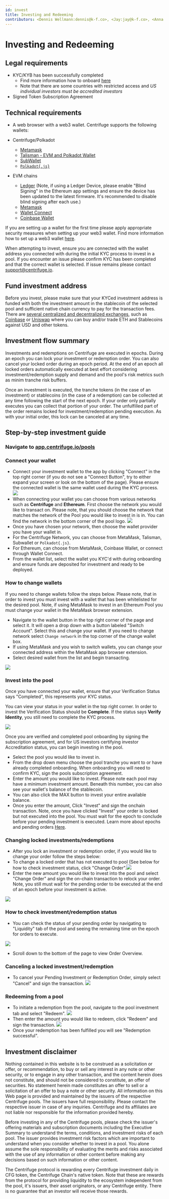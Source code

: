 ```yaml
---
id: invest
title: Investing and Redeeming
contributors: <Dennis Wellmann:dennis@k-f.co>, <Jay:jay@k-f.co>, <Anna:anna@k-f.co>
---
```


# Investing and Redeeming

## Legal requirements

- KYC/KYB has been successfully completed
  - Find more information how to onboard [here](/user/using-centrifuge/onboarding/)
  - Note that there are some countries with restricted access and _US individual investors must be accredited investors_
- Signed Token Subscription Agreement

## Technical requirements

- A web browser with a web3 wallet. Centrifuge supports the following wallets:

- Centrifuge/Polkadot
  - [Metamask](https://metamask.io/download.html)
  - [Talisman - EVM and Polkadot Wallet](https://www.talisman.xyz/)
  - [SubWallet](https://www.subwallet.app/)
  - [`Polkadot{.js}`](https://polkadot.js.org/extension/)
- EVM chains
  - [Ledger](https://www.ledger.com/) (Note, if using a Ledger Device, please enable "Blind Signing" in the Ethereum app settings and ensure the device has been updated to the latest firmware. It's recommended to disable blind signing after each use.)
  - [Metamask](https://metamask.io/download.html)
  - [Wallet Connect](https://walletconnect.com/)
  - [Coinbase Wallet](https://www.coinbase.com/en-fr/wallet)

If you are setting up a wallet for the first time please apply appropriate security measures when setting up your web3 wallet. Find more information how to set up a web3 wallet [here](/user/using-centrifuge/setup-wallet/).

When attempting to invest, ensure you are connected with the wallet address you connected with during the initial KYC process to invest in a pool. If you encounter an issue please confirm KYC has been completed and that the correct wallet is selected. If issue remains please contact support@centrifuge.io.

## Fund investment address

Before you invest, please make sure that your KYCed investment address is funded with both the investment amount in the stablecoin of the selected pool and sufficient native chain currency to pay for the transaction fees. There are [several centralized and decentralized exchanges](https://cointelegraph.com/ethereum-for-beginners/how-to-buy-ethereum), such as [Coinbase](https://www.coinbase.com/) or [Uniswap](https://uniswap.org/) where you can buy and/or trade ETH and Stablecoins against USD and other tokens.

## Investment flow summary

Investments and redemptions on Centrifuge are executed in epochs. During an epoch you can lock your investment or redemption order. You can also cancel your locked order during an epoch period. At the end of an epoch all locked orders automatically executed at best effort considering investment/redemption supply and demand and the pool's risk metrics such as minim tranche risk buffers.

Once an investment is executed, the tranche tokens (in the case of an investment) or stablecoins (in the case of a redemption) can be collected at any time following the start of the next epoch. If your order only partially executes you can collect that portion of your order. The unfulfilled part of the order remains locked for investment/redemption pending execution. As with your initial order, this lock can be canceled at any time.

## Step-by-step investment guide

### Navigate to [app.centrifuge.io/pools](https://app.centrifuge.io/pools)

### Connect your wallet

- Connect your investment wallet to the app by clicking "Connect" in the top right corner (if you do not see a "Connect Button", try to either expand your screen or look on the bottom of the page). Please ensure the connected wallet is the same wallet used during the KYC process.
  ![](./images/Pool_Overview1.png#width=600px)
- When connecting your wallet you can choose from various networks such as **Centrifuge** and **Ethereum**. First choose the network you would like to transact on. Please note, that you should choose the network that matches the network of the Pool you would like to invest in is in. You can find the network in the bottom corner of the pool logo.
  ![](./images/Connect_Wallet1.png#width=600px)
- Once you have chosen your network, then choose the wallet provider you have your wallet in.
- For the Centrifuge Network, you can choose from MetaMask, Talisman, Subwallet or `Polkadot{.js}`.
- For Ethereum, can choose from MetaMask, Coinbase Wallet, or connect through Wallet Connect.
- From the wallet list, select the wallet you KYC'd with during onboarding and ensure funds are deposited for investment and ready to be deployed.

### How to change wallets

If you need to change wallets follow the steps below. Please note, that in order to invest you must invest with a wallet that has been whitelisted for the desired pool. Note, if using MetaMask to invest in an Ethereum Pool you must change your wallet in the MetaMask browser extension.

- Navigate to the wallet button in the top right corner of the page and select it. It will open a drop down with a button labeled "Switch Account". Select this and change your wallet. If you need to change network select `Change network` in the top corner of the change wallet box.
- If using MetaMask and you wish to switch wallets, you can change your connected address within the MetaMask app browser extension.
- Select desired wallet from the list and begin transacting.

![](./images/switch_wallet.png#width=600px)

### Invest into the pool

Once you have connected your wallet, ensure that your Verification Status says "Completed", this represents your KYC status.

You can view your status in your wallet in the top right corner. In order to invest the Verification Status should be **Complete**. If the status says **Verify Identity**, you still need to complete the KYC process.

![](./images/kyc_status1.png#width=300px)

Once you are verified and completed pool onboarding by signing the subscription agreement, and for US investors certifying investor Accreditation status, you can begin investing in the pool.

- Select the pool you would like to invest in.
- From the drop down menu choose the pool tranche you want to or have already completed onboarding. When onboarding you will need to confirm KYC, sign the pools subscription agreement.
- Enter the amount you would like to invest. Please note each pool may have a minimum investment amount. Beneath this number, you can also see your wallet's balance of the stablecoin.
- You can also click the MAX button to invest your entire available balance.
- Once you enter the amount, Click "Invest" and sign the onchain transaction. Note, once you have clicked "Invest" your order is locked but not executed into the pool. You must wait for the epoch to conclude before your pending investment is executed. Learn more about epochs and pending orders [Here](https://docs.centrifuge.io/learn/epoch/).

### Changing locked investments/redemptions

- After you lock an investment or redemption order, if you would like to change your order follow the steps below:
- To change a locked order that has not executed to pool (See below for how to check investment status, click "Change Order".![](./images/change_order.png#width=600px)
- Enter the new amount you would like to invest into the pool and select "Change Order" and sign the on-chain transaction to relock your order. Note, you still must wait for the pending order to be executed at the end of an epoch before your investment is active.

![](./images/change_order_value.png#width=600px)

### How to check investment/redemption status

- You can check the status of your pending order by navigating to "Liquidity" tab of the pool and seeing the remaining time on the epoch for orders to execute.

![](./images/check_status.png#width=600px)

- Scroll down to the bottom of the page to view Order Overview. 

### Canceling a locked investment/redemption

- To cancel your Pending Investment or Redemption Order, simply select "Cancel" and sign the transaction.
  ![](./images/change_order.png#width=600px)

### Redeeming from a pool

- To initiate a redemption from the pool, navigate to the pool investment tab and select "Redeem".
  ![](./images/redeem.png#width=600px)
- Then enter the amount you would like to redeem, click "Redeem" and sign the transaction.
  ![](./images/redeem_value.png#width=600px)
- Once your redemption has been fulfilled you will see "Redemption successful".

## Investment disclaimer

Nothing contained in this website is to be construed as a solicitation or offer, or recommendation, to buy or sell any interest in any note or other security, or to engage in any other transaction, and the content herein does not constitute, and should not be considered to constitute, an offer of securities. No statement herein made constitutes an offer to sell or a solicitation of an offer to buy a note or other security. All information on this Web page is provided and maintained by the issuers of the respective Centrifuge pools. The issuers have full responsibility. Please contact the respective issuer in case of any inquiries. Centrifuge and its affiliates are not liable nor responsible for the information provided hereby.

Before investing in any of the Centrifuge pools, please check the issuer's offering materials and subscription documents including the Executive Summary to understand the terms, conditions, and investment risks of each pool. The issuer provides investment risk factors which are important to understand when you consider whether to invest in a pool. You alone assume the sole responsibility of evaluating the merits and risks associated with the use of any information or other content before making any decisions based on such information or other content.

The Centrifuge protocol is rewarding every Centrifuge investment daily in CFG token, the Centrifuge Chain's native token. Note that these are rewards from the protocol for providing liquidity to the ecosystem independent from the pool, it's issuers, their asset originators, or any Centrifuge entity. There is no guarantee that an investor will receive those rewards.
